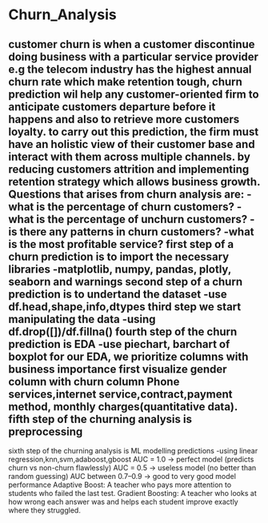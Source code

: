 ﻿# Churn_Analysis

customer churn is when a customer discontinue doing business with a particular service provider e.g the telecom industry has the highest annual churn rate which make retention tough,
churn prediction wil help any customer-oriented firm to anticipate customers departure before it happens
and also to retrieve more customers loyalty. to carry out this prediction, 
the firm must have an holistic view of their customer base and interact with them across multiple channels.
by reducing customers attrition and implementing retention strategy which allows business growth.
Questions that arises from churn analysis are:
-what is the percentage of churn customers?
-what is the percentage of unchurn customers?
-is there any patterns in churn customers?
-what is the most profitable service?
first step of a churn prediction is to import the necessary libraries
-matplotlib, numpy, pandas, plotly, seaborn and warnings
second step of a churn prediction is to undertand the dataset
-use df.head,shape,info,dtypes
third step we start manipulating the data
-using df.drop([])/df.fillna()
fourth step of the churn prediction is EDA
-use piechart, barchart of boxplot
for our EDA, we prioritize columns with business importance first
visualize gender column with churn column
Phone services,internet service,contract,payment method, monthly charges(quantitative data). 
fifth step of the churning analysis is preprocessing
-
sixth step of the churning analysis is ML modelling predictions
-using linear regression,knn,svm,adaboost,gboost
AUC = 1.0 → perfect model (predicts churn vs non-churn flawlessly)
AUC = 0.5 → useless model (no better than random guessing)
AUC between 0.7–0.9 → good to very good model performance
Adaptive Boost: A teacher who pays more attention to students who failed the last test.
Gradient Boosting: A teacher who looks at how wrong each answer was and helps each student improve exactly where they struggled.
